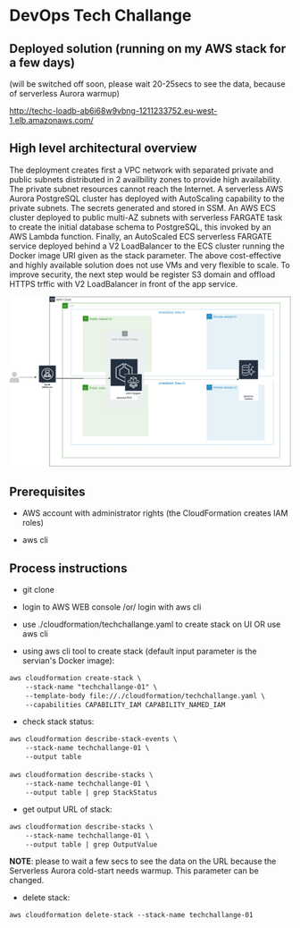# DevOps Tech Challange

## Deployed solution (running on my AWS stack for a few days)

(will be switched off soon, please wait 20-25secs to see the data, because of serverless Aurora warmup)

http://techc-loadb-ab6i68w9vbng-1211233752.eu-west-1.elb.amazonaws.com/

## High level architectural overview

The deployment creates first a VPC network with separated private and public subnets distributed in 2 availbility zones to provide high availability. The private subnet resources cannot reach the Internet.
A serverless AWS Aurora PostgreSQL cluster has deployed with AutoScaling capability to the private subnets. The secrets generated and stored in SSM.
An AWS ECS cluster deployed to public multi-AZ subnets with serverless FARGATE task to create the initial database schema to PostgreSQL, this invoked by an AWS Lambda function.
Finally, an AutoScaled  ECS serverless FARGATE service deployed behind a V2 LoadBalancer to the ECS cluster running the Docker image URI given as the stack parameter. 
The above cost-effective and highly available solution does not use VMs and very flexible to scale. 
To improve security, the next step would be register S3 domain and offload HTTPS trffic with V2 LoadBalancer in front of the app service.

[![N|Solid](https://raw.githubusercontent.com/tatobi/techchallange/master/docs/techchallange.png)](https://raw.githubusercontent.com/tatobi/techchallange/master/docs/techchallange.png)


## Prerequisites

- AWS account with administrator rights (the CloudFormation creates IAM roles)

- aws cli


## Process instructions

- git clone

- login to AWS WEB console /or/ login with aws cli

- use ./cloudformation/techchallange.yaml to create stack on UI OR use aws cli
 
- using aws cli tool to create stack (default input parameter is the servian's Docker image):

```
aws cloudformation create-stack \
    --stack-name "techchallange-01" \
    --template-body file://./cloudformation/techchallange.yaml \
    --capabilities CAPABILITY_IAM CAPABILITY_NAMED_IAM
```

- check stack status:

```
aws cloudformation describe-stack-events \
    --stack-name techchallange-01 \
    --output table

aws cloudformation describe-stacks \
    --stack-name techchallange-01 \
    --output table | grep StackStatus

```

- get output URL of stack:

```
aws cloudformation describe-stacks \
    --stack-name techchallange-01 \
    --output table | grep OutputValue

```
__NOTE__: please to wait a few secs to see the data on the URL because the Serverless Aurora cold-start needs warmup. This parameter can be changed.


- delete stack:

```
aws cloudformation delete-stack --stack-name techchallange-01
```

















